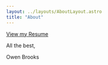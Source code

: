 ```yaml
---
layout: ../layouts/AboutLayout.astro
title: "About"
---
```



[View my Resume](/assets/Resume/OwenBrooks-CV.pdf)

All the best,

Owen Brooks
